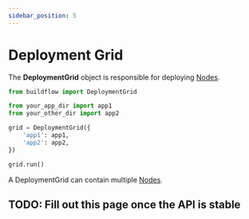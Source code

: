 ```yaml
---
sidebar_position: 5
---
```


# Deployment Grid

The **DeploymentGrid** object is responsible for deploying [Nodes](./node).

```python
from buildflow import DeploymentGrid

from your_app_dir import app1
from your_other_dir import app2

grid = DeploymentGrid({
    'app1': app1,
    'app2': app2,
})

grid.run()

```

A DeploymentGrid can contain multiple [Nodes](./node).

## TODO: Fill out this page once the API is stable
